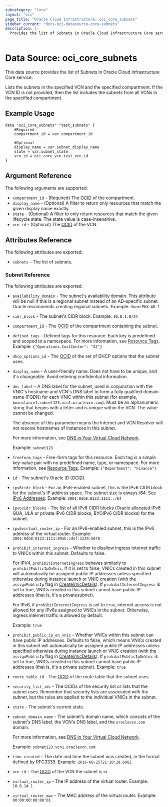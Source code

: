 ```yaml
---
subcategory: "Core"
layout: "oci"
page_title: "Oracle Cloud Infrastructure: oci_core_subnets"
sidebar_current: "docs-oci-datasource-core-subnets"
description: |-
  Provides the list of Subnets in Oracle Cloud Infrastructure Core service
---
```


# Data Source: oci_core_subnets
This data source provides the list of Subnets in Oracle Cloud Infrastructure Core service.

Lists the subnets in the specified VCN and the specified compartment.
If the VCN ID is not provided, then the list includes the subnets from all VCNs in the specified compartment.


## Example Usage

```hcl
data "oci_core_subnets" "test_subnets" {
	#Required
	compartment_id = var.compartment_id

	#Optional
	display_name = var.subnet_display_name
	state = var.subnet_state
	vcn_id = oci_core_vcn.test_vcn.id
}
```

## Argument Reference

The following arguments are supported:

* `compartment_id` - (Required) The [OCID](https://docs.cloud.oracle.com/iaas/Content/General/Concepts/identifiers.htm) of the compartment.
* `display_name` - (Optional) A filter to return only resources that match the given display name exactly. 
* `state` - (Optional) A filter to only return resources that match the given lifecycle state. The state value is case-insensitive. 
* `vcn_id` - (Optional) The [OCID](https://docs.cloud.oracle.com/iaas/Content/General/Concepts/identifiers.htm) of the VCN.


## Attributes Reference

The following attributes are exported:

* `subnets` - The list of subnets.

### Subnet Reference

The following attributes are exported:

* `availability_domain` - The subnet's availability domain. This attribute will be null if this is a regional subnet instead of an AD-specific subnet. Oracle recommends creating regional subnets.  Example: `Uocm:PHX-AD-1` 
* `cidr_block` - The subnet's CIDR block.  Example: `10.0.1.0/24` 
* `compartment_id` - The [OCID](https://docs.cloud.oracle.com/iaas/Content/General/Concepts/identifiers.htm) of the compartment containing the subnet.
* `defined_tags` - Defined tags for this resource. Each key is predefined and scoped to a namespace. For more information, see [Resource Tags](https://docs.cloud.oracle.com/iaas/Content/General/Concepts/resourcetags.htm).  Example: `{"Operations.CostCenter": "42"}` 
* `dhcp_options_id` - The [OCID](https://docs.cloud.oracle.com/iaas/Content/General/Concepts/identifiers.htm) of the set of DHCP options that the subnet uses. 
* `display_name` - A user-friendly name. Does not have to be unique, and it's changeable. Avoid entering confidential information. 
* `dns_label` - A DNS label for the subnet, used in conjunction with the VNIC's hostname and VCN's DNS label to form a fully qualified domain name (FQDN) for each VNIC within this subnet (for example, `bminstance1.subnet123.vcn1.oraclevcn.com`). Must be an alphanumeric string that begins with a letter and is unique within the VCN. The value cannot be changed.

	The absence of this parameter means the Internet and VCN Resolver will not resolve hostnames of instances in this subnet.

	For more information, see [DNS in Your Virtual Cloud Network](https://docs.cloud.oracle.com/iaas/Content/Network/Concepts/dns.htm).

	Example: `subnet123` 
* `freeform_tags` - Free-form tags for this resource. Each tag is a simple key-value pair with no predefined name, type, or namespace. For more information, see [Resource Tags](https://docs.cloud.oracle.com/iaas/Content/General/Concepts/resourcetags.htm).  Example: `{"Department": "Finance"}` 
* `id` - The subnet's Oracle ID ([OCID](https://docs.cloud.oracle.com/iaas/Content/General/Concepts/identifiers.htm)).
* `ipv6cidr_block` - For an IPv6-enabled subnet, this is the IPv6 CIDR block for the subnet's IP address space. The subnet size is always /64. See [IPv6 Addresses](https://docs.cloud.oracle.com/iaas/Content/Network/Concepts/ipv6.htm).  Example: `2001:0db8:0123:1111::/64` 
* `ipv6cidr_blocks` - The list of all IPv6 CIDR blocks (Oracle allocated IPv6 GUA, ULA or private IPv6 CIDR blocks, BYOIPv6 CIDR blocks) for the subnet. 
* `ipv6virtual_router_ip` - For an IPv6-enabled subnet, this is the IPv6 address of the virtual router.  Example: `2001:0db8:0123:1111:89ab:cdef:1234:5678` 
* `prohibit_internet_ingress` - Whether to disallow ingress internet traffic to VNICs within this subnet. Defaults to false.

	For IPV4, `prohibitInternetIngress` behaves similarly to `prohibitPublicIpOnVnic`. If it is set to false, VNICs created in this subnet will automatically be assigned public IP addresses unless specified otherwise during instance launch or VNIC creation (with the `assignPublicIp` flag in [CreateVnicDetails](https://docs.cloud.oracle.com/iaas/api/#/en/iaas/latest/CreateVnicDetails/)). If `prohibitInternetIngress` is set to true, VNICs created in this subnet cannot have public IP addresses (that is, it's a privatesubnet).

	For IPv6, if `prohibitInternetIngress` is set to `true`, internet access is not allowed for any IPv6s assigned to VNICs in the subnet. Otherwise, ingress internet traffic is allowed by default.

	Example: `true` 
* `prohibit_public_ip_on_vnic` - Whether VNICs within this subnet can have public IP addresses. Defaults to false, which means VNICs created in this subnet will automatically be assigned public IP addresses unless specified otherwise during instance launch or VNIC creation (with the `assignPublicIp` flag in [CreateVnicDetails](https://docs.cloud.oracle.com/iaas/api/#/en/iaas/latest/CreateVnicDetails/)). If `prohibitPublicIpOnVnic` is set to true, VNICs created in this subnet cannot have public IP addresses (that is, it's a private subnet).  Example: `true` 
* `route_table_id` - The [OCID](https://docs.cloud.oracle.com/iaas/Content/General/Concepts/identifiers.htm) of the route table that the subnet uses.
* `security_list_ids` - The OCIDs of the security list or lists that the subnet uses. Remember that security lists are associated *with the subnet*, but the rules are applied to the individual VNICs in the subnet. 
* `state` - The subnet's current state.
* `subnet_domain_name` - The subnet's domain name, which consists of the subnet's DNS label, the VCN's DNS label, and the `oraclevcn.com` domain.

	For more information, see [DNS in Your Virtual Cloud Network](https://docs.cloud.oracle.com/iaas/Content/Network/Concepts/dns.htm).

	Example: `subnet123.vcn1.oraclevcn.com` 
* `time_created` - The date and time the subnet was created, in the format defined by [RFC3339](https://tools.ietf.org/html/rfc3339).  Example: `2016-08-25T21:10:29.600Z` 
* `vcn_id` - The [OCID](https://docs.cloud.oracle.com/iaas/Content/General/Concepts/identifiers.htm) of the VCN the subnet is in.
* `virtual_router_ip` - The IP address of the virtual router.  Example: `10.0.14.1` 
* `virtual_router_mac` - The MAC address of the virtual router.  Example: `00:00:00:00:00:01` 

